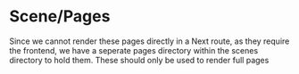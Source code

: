 # Scene/Pages
Since we cannot render these pages directly in a Next route, as they require the frontend,
we have a seperate pages directory within the scenes directory to hold them. These should only be used to render full pages
